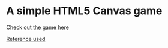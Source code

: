 # A simple HTML5 Canvas game

[Check out the game here]()

[Reference used](http://www.lostdecadegames.com/how-to-make-a-simple-html5-canvas-game/)


